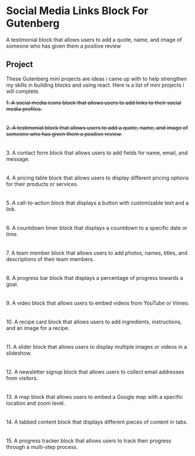 
# Social Media Links Block For Gutenberg


A testimonial block that allows users to add a quote, name, and image of someone who has given them a positive review

## Project

These Gutenberg mini projects are ideas i came up with to help strengthen my skills in building blocks and using react. Here is a list of mini projects i will complete.

~~1. A social media icons block that allows users to add links to their social media profiles.~~
\
\
\
~~2. A testimonial block that allows users to add a quote, name, and image of someone who has given them a positive review.~~
\
\
\
3. A contact form block that allows users to add fields for name, email, and message.
\
\
\
4. A pricing table block that allows users to display different pricing options for their products or services.
\
\
\
5. A call-to-action block that displays a button with customizable text and a link.
\
\
\
6. A countdown timer block that displays a countdown to a specific date or time.
\
\
\
7. A team member block that allows users to add photos, names, titles, and descriptions of their team members.
\
\
\
8. A progress bar block that displays a percentage of progress towards a goal.
\
\
\
9. A video block that allows users to embed videos from YouTube or Vimeo.
\
\
\
10. A recipe card block that allows users to add ingredients, instructions, and an image for a recipe.
\
\
\
11. A slider block that allows users to display multiple images or videos in a slideshow.
\
\
\
12. A newsletter signup block that allows users to collect email addresses from visitors.
\
\
\
13. A map block that allows users to embed a Google map with a specific location and zoom level.
\
\
\
14. A tabbed content block that displays different pieces of content in tabs.
\
\
\
15. A progress tracker block that allows users to track their progress through a multi-step process.
